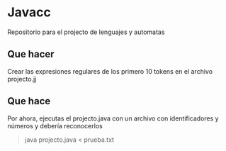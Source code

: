# Javacc
Repositorio para el projecto de lenguajes y automatas

## Que hacer
Crear las expresiones regulares de los primero 10 tokens en el archivo projecto.jj

## Que hace
Por ahora, ejecutas el projecto.java con un archivo con identificadores y números y debería reconocerlos

>java projecto.java < prueba.txt
